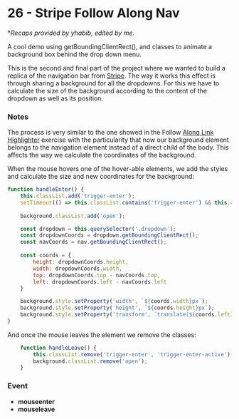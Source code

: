 # 26 - Stripe Follow Along Nav

**Recaps provided by yhabib, edited by me.*

A cool demo using getBoundingClientRect(), and classes to animate a background box behind the drop down menu.

This is the second and final part of the project where we wanted to build a replica of the navigation bar from [Stripe](https://stripe.com/). The way it works this effect is through sharing a background for all the dropdowns. For this we have to calculate the size of the background according to the content of the dropdown as well as its position.

### Notes
The process is very similar to the one showed in the Follow [Along Link Highlighter](https://github.com/ifeLawal/javascript30/tree/master/22%20-%20Follow%20Along%20Link%20Highlighter) exercise with the particularity that now our background element belongs to the navigation element instead of a direct child of the body. This affects the way we calculate the coordinates of the background.

When the mouse hovers one of the hover-able elements, we add the styles and calculate the size and new coordinates for the background:

```javascript
function handleEnter() {
	this.classList.add('trigger-enter');
	setTimeout(() => this.classList.contains('trigger-enter') && this.classList.add('trigger-enter-active') , 150);
		
	background.classList.add('open');

	const dropdown = this.querySelector('.dropdown');
	const dropdownCoords = dropdown.getBoundingClientRect();
	const navCoords = nav.getBoundingClientRect();
		
	const coords = {
		height: dropdownCoords.height,
		width: dropdownCoords.width,
		top: dropdownCoords.top - navCoords.top,
		left: dropdownCoords.left - navCoords.left
	}		

	background.style.setProperty('width', `${coords.width}px`);
	background.style.setProperty('height', `${coords.height}px`);
	background.style.setProperty('transform', `translate(${coords.left}px, ${coords.top}px)`);
}
```
And once the mouse leaves the element we remove the classes:
```javascript
	function handleLeave() {
		this.classList.remove('trigger-enter', 'trigger-enter-active');
		background.classList.remove('open');
	}
```
### Event
* **mouseenter**
* **mouseleave**